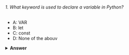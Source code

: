 ###### 1. What keyword is used to declare a variable in Python?

- A: VAR
- B: let
- C: const
- D: None of the abouv

<details><summary><b>Answer</b></summary>
<p>

#### Correct Answer: D: None of the above

---

###### 2. Which of the following is used to create a comment in Python?

- A: // Comment
- B: /* Comment */
- C: # Comment
- D: <!-- Comment -->

<details><summary><b>Answer</b></summary>
<p>

#### Correct Answer: C: # Comment

###### 3. Which loop is used for iterating over a sequence (that is either a list, tuple, dictionary, set, or string) in Python?

- A: for
- B: while
- C: do-while
- D: foreach

<details><summary><b>Answer</b></summary>
<p>

#### Correct Answer: A: for

###### 4. In Python, how do you write a single-line comment?

- A: /* This is a comment */
- B: /<! This is a comment >/
- C: # This is a comment
- D: // This is a comment

<details><summary><b>Answer</b></summary>
<p>

#### Correct Answer: C: # This is a comment

###### 5. What is the output of the following code?

```javascript
x = 5
y = 3
result = x + y ** 2
print(result)

```

- A: 14
- B: 15
- C: 10
- D: 8

<details><summary><b>Answer</b></summary>
<p>

#### Correct Answer: A: 14


###### 6. Which statement is used to exit a loop prematurely in Python?

- A: continue 
- B: break
- C: exit
- D: stop

<details><summary><b>Answer</b></summary>
<p>

#### Correct Answer: B: break

###### 7. What is the correct way to check if two variables,  and , are equal in Python?ab

- A: a == b
- B: a = b
- C: a != b
- D: a is b

<details><summary><b>Answer</b></summary>
<p>

#### Correct Answer: A: a == b


###### 8. In Python, which data type is used to store a sequence of characters?

- A: str
- B: int
- C: float
- D: string

<details><summary><b>Answer</b></summary>
<p>

#### Correct Answer: A: str


###### 9. Which of the following statements is true about Python's ? elif

- A: It is used to define a function.
- B: It is used to handle exceptions.
- C: It is used in a  loop.
- D: It is used for additional conditions in an if-elif-else statement. for

<details><summary><b>Answer</b></summary>
<p>

#### Correct Answer: D: It is used for additional conditions in an if-elif-else statement. for


###### 10. What is the output of the following code?

```javascript
for i in range(5, 0, -1):
    print(i, end=''' ''')
```

- A: 5   4   3   2   1
- B: 54321
- C: 5 4 3 2 1 
- D: 5 4 3 2

<details><summary><b>Answer</b></summary>
<p>

#### Correct Answer: C: 5 4 3 2 1

